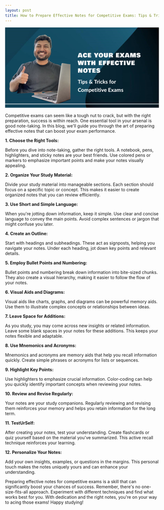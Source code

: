 ```yaml
---
layout: post
title: How to Prepare Effective Notes for Competitive Exams: Tips & Tricks
---
```


![image](/assets/images/notes.png)

Competitive exams can seem like a tough nut to crack, but with the right preparation, success is within reach. One essential tool in your arsenal is good note-taking. In this blog, we'll guide you through the art of preparing effective notes that can boost your exam performance.

**1. Choose the Right Tools:**

Before you dive into note-taking, gather the right tools. A notebook, pens, highlighters, and sticky notes are your best friends. Use colored pens or markers to emphasize important points and make your notes visually appealing.

**2. Organize Your Study Material:**

Divide your study material into manageable sections. Each section should focus on a specific topic or concept. This makes it easier to create organized notes that you can review efficiently.

**3. Use Short and Simple Language:**

When you're jotting down information, keep it simple. Use clear and concise language to convey the main points. Avoid complex sentences or jargon that might confuse you later.

**4. Create an Outline:**

Start with headings and subheadings. These act as signposts, helping you navigate your notes. Under each heading, jot down key points and relevant details.

**5. Employ Bullet Points and Numbering:**

Bullet points and numbering break down information into bite-sized chunks. They also create a visual hierarchy, making it easier to follow the flow of your notes.

**6. Visual Aids and Diagrams:**

Visual aids like charts, graphs, and diagrams can be powerful memory aids. Use them to illustrate complex concepts or relationships between ideas.

**7. Leave Space for Additions:**

As you study, you may come across new insights or related information. Leave some blank spaces in your notes for these additions. This keeps your notes flexible and adaptable.

**8. Use Mnemonics and Acronyms:**

Mnemonics and acronyms are memory aids that help you recall information quickly. Create simple phrases or acronyms for lists or sequences.

**9. Highlight Key Points:**

Use highlighters to emphasize crucial information. Color-coding can help you quickly identify important concepts when reviewing your notes.

**10. Review and Revise Regularly:**

Your notes are your study companions. Regularly reviewing and revising them reinforces your memory and helps you retain information for the long term.

**11. TestUrSelf:**

After creating your notes, test your understanding. Create flashcards or quiz yourself based on the material you've summarized. This active recall technique reinforces your learning.

**12. Personalize Your Notes:**

Add your own insights, examples, or questions in the margins. This personal touch makes the notes uniquely yours and can enhance your understanding.

Preparing effective notes for competitive exams is a skill that can significantly boost your chances of success. Remember, there's no one-size-fits-all approach. Experiment with different techniques and find what works best for you. With dedication and the right notes, you're on your way to acing those exams! Happy studying!
